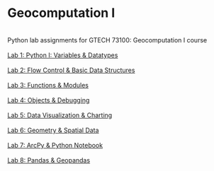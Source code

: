 # Geocomputation I
 <br> Python lab assignments for GTECH 73100: Geocomputation I course <br>
 <br> [Lab 1: Python I: Variables & Datatypes](/labs/lab_1.py) </br>
 <br> [Lab 2: Flow Control & Basic Data Structures](/labs/lab_2.ipynb) </br>
 <br> [Lab 3: Functions & Modules](/labs/lab_3.ipynb) </br>
 <br> [Lab 4: Objects & Debugging](/labs/Lab%204/lab_4.ipynb) </br>
 <br> [Lab 5: Data Visualization & Charting](/labs/lab_5.ipynb) </br>
 <br> [Lab 6: Geometry & Spatial Data](/labs/lab_6.ipynb) </br>
 <br> [Lab 7: ArcPy & Python Notebook](/labs/lab_7.py) </br>
 <br> [Lab 8: Pandas & Geopandas](/labs/lab_8.ipynb) </br>